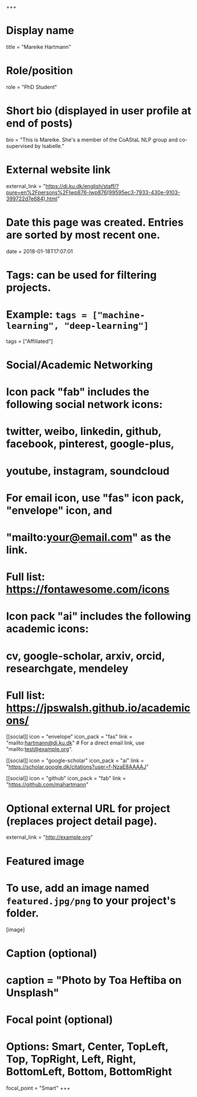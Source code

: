 +++
# Display name
title = "Mareike Hartmann"

# Role/position
role = "PhD Student"

# Short bio (displayed in user profile at end of posts)
bio = "This is Mareike. She's a member of the CoAStaL NLP group and co-supervised by Isabelle."

# External website link
external_link = "https://di.ku.dk/english/staff/?pure=en%2Fpersons%2Flwp876-lwp876(99595ec3-7933-430e-9103-399722d7e684).html"

# Date this page was created. Entries are sorted by most recent one.
date = 2018-01-18T17:07:01

# Tags: can be used for filtering projects.
# Example: `tags = ["machine-learning", "deep-learning"]`
tags = ["Affiliated"]

# Social/Academic Networking
#
# Icon pack "fab" includes the following social network icons:
#
#   twitter, weibo, linkedin, github, facebook, pinterest, google-plus,
#   youtube, instagram, soundcloud
#
#   For email icon, use "fas" icon pack, "envelope" icon, and
#   "mailto:your@email.com" as the link.
#
#   Full list: https://fontawesome.com/icons
#
# Icon pack "ai" includes the following academic icons:
#
#   cv, google-scholar, arxiv, orcid, researchgate, mendeley
#
#   Full list: https://jpswalsh.github.io/academicons/

[[social]]
icon = "envelope"
icon_pack = "fas"
link = "mailto:hartmann@di.ku.dk"  # For a direct email link, use "mailto:test@example.org".

[[social]]
icon = "google-scholar"
icon_pack = "ai"
link = "https://scholar.google.dk/citations?user=f-NzaE8AAAAJ"

[[social]]
icon = "github"
icon_pack = "fab"
link = "https://github.com/mahartmann"


# Optional external URL for project (replaces project detail page).
external_link = "http://example.org"

# Featured image
# To use, add an image named `featured.jpg/png` to your project's folder. 
[image]
  # Caption (optional)
  # caption = "Photo by Toa Heftiba on Unsplash"

  # Focal point (optional)
  # Options: Smart, Center, TopLeft, Top, TopRight, Left, Right, BottomLeft, Bottom, BottomRight
  focal_point = "Smart"
+++
